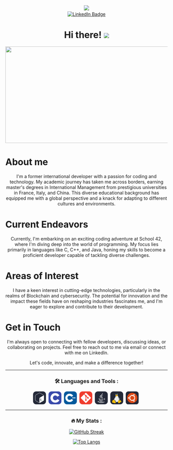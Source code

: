 <div id="header" align="center">
  <img src="https://media.giphy.com/media/v1.Y2lkPTc5MGI3NjExaG1mbnQ5aGRmYXExcTR1NGRnZGhyY2F1bzB0bXlxbTMzMjhpeXI1dyZlcD12MV9pbnRlcm5hbF9naWZfYnlfaWQmY3Q9dHM/ksE9feSa2b4V2GYwY4/giphy.gif" width="100"/>
</div>
<div id="header" align="center">
  <a href="www.linkedin.com/in/anthonykinzelin">
    <img src="https://img.shields.io/badge/LinkedIn-blue?style=for-the-badge&logo=linkedin&logoColor=white" alt="LinkedIn Badge"/>
  </a>

  <h1>
  Hi there!
  <img src="https://media.giphy.com/media/hvRJCLFzcasrR4ia7z/giphy.gif" width="30px"/>
</h1>

<div align="center">
  <img src="https://media.giphy.com/media/v1.Y2lkPTc5MGI3NjExcHQ4Z2gzbzh1amU1d3VnMnJzN3M1aWQ4ejQ3Z2hscGk4Mm9lNGRuMyZlcD12MV9pbnRlcm5hbF9naWZfYnlfaWQmY3Q9Zw/xoicctrOv5aGw6mCZi/giphy.gif" width="600" height="300"/>
</div>

<div align="left">
<h1>
About me 
</h1>
</div> 

I'm a former international developer with a passion for coding and technology. My academic journey has taken me across borders, earning master's degrees in International Management from prestigious universities in France, Italy, and China. This diverse educational background has equipped me with a global perspective and a knack for adapting to different cultures and environments.

<div align="left">
<h1>
Current Endeavors
</h1>
</div> 

Currently, I'm embarking on an exciting coding adventure at School 42, where I'm diving deep into the world of programming. My focus lies primarily in languages like C, C++, and Java, honing my skills to become a proficient developer capable of tackling diverse challenges.

<div align="left">
<h1>
Areas of Interest
</h1>
</div> 

I have a keen interest in cutting-edge technologies, particularly in the realms of Blockchain and cybersecurity. The potential for innovation and the impact these fields have on reshaping industries fascinates me, and I'm eager to explore and contribute to their development.

<div align="left">
<h1>
Get in Touch
</h1>
</div> 

I'm always open to connecting with fellow developers, discussing ideas, or collaborating on projects. Feel free to reach out to me via email or connect with me on LinkedIn.

Let's code, innovate, and make a difference together!

---

### 🛠️ Languages and Tools : 

<div>
  <img src="https://github.com/tandpfun/skill-icons/blob/main/icons/Bash-Dark.svg" title="Bash" alt="Bash" width="40" height="40"/>&nbsp;
  <img src="https://github.com/tandpfun/skill-icons/blob/main/icons/C.svg" title="C" alt="C" width="40" height="40"/>&nbsp;
  <img src="https://github.com/tandpfun/skill-icons/blob/main/icons/CPP.svg" title="Cpp" alt="Cpp" width="40" height="40"/>&nbsp;
  <img src="https://github.com/tandpfun/skill-icons/blob/main/icons/Git.svg" title="git" alt="git" width="40" height="40"/>&nbsp;
  <img src="https://github.com/tandpfun/skill-icons/blob/main/icons/Java-Dark.svg" title="java" alt="java" width="40" height="40"/>&nbsp;
  <img src="https://github.com/tandpfun/skill-icons/blob/main/icons/Linux-Dark.svg" title="Linux" alt="Linux" width="40" height="40"/>&nbsp;
  <img src="https://github.com/tandpfun/skill-icons/blob/main/icons/Ubuntu-Dark.svg" title="Ubuntu" alt="Ubuntu" width="40" height="40"/>&nbsp;
</div>

---

### :fire: My Stats :

[![GitHub Streak](https://streak-stats.demolab.com/?user=Norias1011&theme=highcontrast)](https://git.io/streak-stats)

[![Top Langs](https://github-readme-stats.vercel.app/api/top-langs/?username=Norias1011&theme=highcontrast&hide=roff,makefile)](https://github.com/anuraghazra/github-readme-stats)

